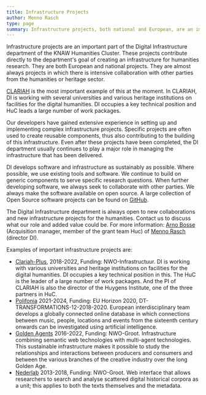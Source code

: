 ```yaml
---
title: Infrastructure Projects
author: Menno Rasch
type: page
summary: Infrastructure projects, both national and European, are an important part of the Digital Infrastructure section of the KNAW Humanities Cluster. These projects contribute directly to the department's goal of creating an infrastructure for humanities research.
---
```

Infrastructure projects are an important part of the Digital Infrastructure department of the KNAW Humanities Cluster. These projects contribute directly to the department's goal of creating an infrastructure for humanities research. They are both European and national projects. They are almost always projects in which there is intensive collaboration with other parties from the humanities or heritage sector.

[CLARIAH](https://www.clariah.nl) is the most important example of this at the moment. In CLARIAH, DI is working with several universities and various heritage institutions on facilities for the digital humanities. DI occupies a key technical position and HuC leads a large number of work packages.

Our developers have gained extensive experience in setting up and implementing complex infrastructure projects. Specific projects are often used to create reusable components, thus also contributing to the building of this infrastructure. Even after these projects have been completed, the DI department usually continues to play a major role in managing the infrastructure that has been delivered. 

DI develops software and infrastructure as sustainably as possible. Where possible, we use existing tools and software. We continue to build on generic components to serve specific research questions. When further developing software, we always seek to collaborate with other parties. We always make the software available on open source. A large collection of Open Source software projects can be found on [GitHub](https://github.com/knaw-huc). 

The Digital Infrastructure department is always open to new collaborations and new infrastructure projects for the humanities. Contact us to discuss what our role and added value could be. For more information: [Arno Bosse](mailto:arno.bosse@di.huc.knaw.nl) (Acquisition manager, member of the grant team Huc) of [Menno Rasch](mailto:menno.rasch@di.huc.knaw.nl) (director DI).

Examples of important infrastructure projects are:

- [Clariah-Plus](https://www.clariah.nl), 2018-2022, Funding: NWO-Infrastructuur.
DI is working with various universities and heritage institutions on facilities for the digital humanities. DI occupies a key technical position in this. The HuC is the leader of a large number of work packages. And the PI of CLARIAH is also the director of the Huygens Institute, one of the three partners in HuC.
- [Polifonia](https://polifonia-project.eu/) 2021-2024, Funding: EU Horizon 2020, DT-TRANSFORMATIONS-12-2018-2020. European interdisciplinary team develops a globally connected online database in which connections between music, people, locations and events from the sixteenth century onwards can be investigated using artificial intelligence.
- [Golden Agents](https://www.goldenagents.org) 2016-2022, Funding: NWO-Groot. Infrastructure combining semantic web technologies with multi-agent technologies. This sustainable infrastructure makes it possible to study the relationships and interactions between producers and consumers and between the various branches of the creative industry over the long Golden Age.
- [Nederlab](https://www.nederlab.nl/) 2013-2018, Funding: NWO-Groot. Web interface that allows researchers to search and analyse scattered digital historical corpora as a unit; this applies to both the texts themselves and the metadata.
